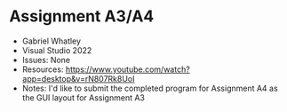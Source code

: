 # Assignment A3/A4
- Gabriel Whatley
- Visual Studio 2022
- Issues: None
- Resources: https://www.youtube.com/watch?app=desktop&v=rN807Rk8UoI
- Notes: I'd like to submit the completed program for Assignment A4 as the GUI layout for Assignment A3
